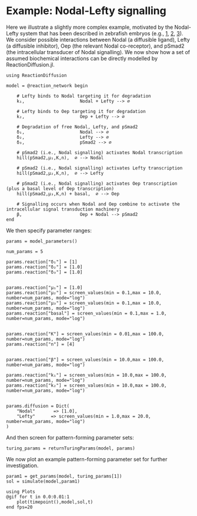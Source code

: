 # Example: Nodal-Lefty signalling

Here we illustrate a slightly more complex example, motivated by the Nodal-Lefty system that has been described in zebrafish embryos (e.g., [1](https://www.science.org/doi/full/10.1126/science.1221920), [2](https://elifesciences.org/articles/66397), [3](https://elifesciences.org/articles/54894)). We consider possible interactions between Nodal (a diffusible ligand), Lefty (a diffusible inhibitor), Oep (the relevant Nodal co-receptor), and pSmad2 (the intracellular transducer of Nodal signalling). We now show how a set of assumed biochemical interactions can be directly modelled by ReactionDiffusion.jl.

```@example nodal
using ReactionDiffusion

model = @reaction_network begin

    # Lefty binds to Nodal targeting it for degradation
    k₁,                     Nodal + Lefty --> ∅ 

    # Lefty binds to Oep targeting it for degradation
    k₂,                     Oep + Lefty --> ∅

    # Degradation of free Nodal, Lefty, and pSmad2
    δ₁,                     Nodal --> ∅
    δ₂,                     Lefty --> ∅
    δ₃,                     pSmad2 --> ∅

    # pSmad2 (i.e., Nodal signalling) activates Nodal transcription 
    hill(pSmad2,μ₁,K,n),  ∅ --> Nodal

    # pSmad2 (i.e., Nodal signalling) activates Lefty transcription 
    hill(pSmad2,μ₂,K,n),  ∅ --> Lefty

    # pSmad2 (i.e., Nodal signalling) activates Oep transcription (plus a basal level of Oep transcription)
    hill(pSmad2,μ₃,K,n) + basal,  ∅ --> Oep

    # Signalling occurs when Nodal and Oep combine to activate the intracellular signal transduction machinery
    β,                      Oep + Nodal --> pSmad2
end 
```

We then specify parameter ranges:

```@example nodal
params = model_parameters()

num_params = 5

params.reaction["δ₁"] = [1]
params.reaction["δ₂"] = [1.0]
params.reaction["δ₃"] = [1.0]


params.reaction["μ₁"] = [1.0]
params.reaction["μ₂"] = screen_values(min = 0.1,max = 10.0, number=num_params, mode="log")
params.reaction["μ₃"] = screen_values(min = 0.1,max = 10.0, number=num_params, mode="log")
params.reaction["basal"] = screen_values(min = 0.1,max = 1.0, number=num_params, mode="log")


params.reaction["K"] = screen_values(min = 0.01,max = 100.0, number=num_params, mode="log")
params.reaction["n"] = [4]


params.reaction["β"] = screen_values(min = 10.0,max = 100.0, number=num_params, mode="log")

params.reaction["k₁"] = screen_values(min = 10.0,max = 100.0, number=num_params, mode="log")
params.reaction["k₂"] = screen_values(min = 10.0,max = 100.0, number=num_params, mode="log")


params.diffusion = Dict(
    "Nodal"       => [1.0],
    "Lefty"      => screen_values(min = 1.0,max = 20.0, number=num_params, mode="log")
)
```

And then screen for pattern-forming parameter sets:

```@repl nodal
turing_params = returnTuringParams(model, params)
```

We now plot an example pattern-forming parameter set for further investigation.

```@example nodal
param1 = get_params(model, turing_params[1])
sol = simulate(model,param1)

using Plots
@gif for t in 0.0:0.01:1
    plot(timepoint(),model,sol,t)
end fps=20
```




